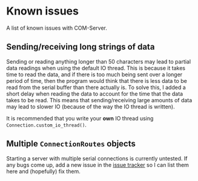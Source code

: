 # Known issues

A list of known issues with COM-Server.

## Sending/receiving long strings of data

Sending or reading anything longer than 50 characters may lead to partial data readings when using the default IO thread. This is because it takes time to read the data, and if there is too much being sent over a longer period of time, then the program would think that there is less data to be read from the serial buffer than there actually is. To solve this, I added a short delay when reading the data to account for the time that the data takes to be read. This means that sending/receiving large amounts of data may lead to slower IO (because of the way the IO thread is written).

It is recommended that you write your **own** IO thread using `Connection.custom_io_thread()`.

## Multiple `ConnectionRoutes` objects

Starting a server with multiple serial connections is currently untested. If any bugs come up, add a new issue in the [issue tracker](https://github.com/jonyboi396825/COM-Server/issues) so I can list them here and (hopefully) fix them.
